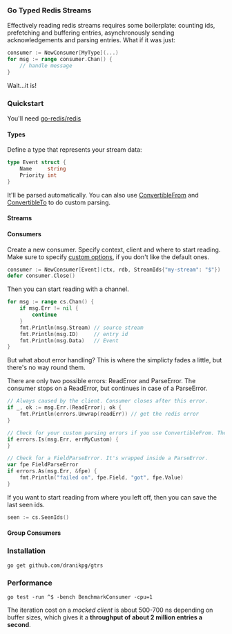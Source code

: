 ### Go Typed Redis Streams

Effectively reading redis streams requires some boilerplate: counting ids, prefetching and buffering entries, asynchronously sending acknowledgements and parsing entries. What if it was just:

```go
consumer := NewConsumer[MyType](...)
for msg := range consumer.Chan() {
    // handle message
}
```

Wait...it is!

### Quickstart

You'll need [go-redis/redis](https://github.com/go-redis/redis)

#### Types

Define a type that represents your stream data:

```go
type Event struct {
	Name     string
	Priority int
}
```

It'll be parsed automatically. You can also use [ConvertibleFrom]() and [ConvertibleTo]() to do custom parsing.

#### Streams

#### Consumers

Create a new consumer. Specify context, client and where to start reading. Make sure to specify [custom options](), if you don't like the default ones.

```go
consumer := NewConsumer[Event](ctx, rdb, StreamIds{"my-stream": "$"})
defer consumer.Close()
```

Then you can start reading with a channel.

```go
for msg := range cs.Chan() {
	if msg.Err != nil {
		continue
	}
	fmt.Println(msg.Stream) // source stream
	fmt.Println(msg.ID)     // entry id
	fmt.Println(msg.Data)   // Event
}
```

But what about error handling? This is where the simplicty fades a little, but there's no way round them.

There are only two possible errors: ReadError and ParseError. The consumer stops on a ReadError, but continues in case of a ParseError.

```go
// Always caused by the client. Consumer closes after this error.
if _, ok := msg.Err.(ReadError); ok {
	fmt.Println(errors.Unwrap(readErr)) // get the redis error
}

// Check for your custom parsing errors if you use ConvertibleFrom. They're always wrapped inside a ParseError.
if errors.Is(msg.Err, errMyCustom) {
}

// Check for a FieldParseError. It's wrapped inside a ParseError.
var fpe FieldParseError
if errors.As(msg.Err, &fpe) {
	fmt.Println("failed on", fpe.Field, "got", fpe.Value)
}

```

If you want to start reading from where you left off, then you can save the last seen ids.
```go
seen := cs.SeenIds()
```

#### Group Consumers

### Installation

```
go get github.com/dranikpg/gtrs
```

### Performance

```
go test -run ^$ -bench BenchmarkConsumer -cpu=1
```

The iteration cost on a _mocked client_ is about 500-700 ns depending on buffer sizes, which gives it a **throughput of about 2 million entries a second**.